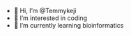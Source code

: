- 👋 Hi, I’m @Temmykeji
- 👀 I’m interested in coding
- 🌱 I’m currently learning bioinformatics


<!---
Temmykeji/Temmykeji is a ✨ special ✨ repository because its `README.md` (this file) appears on your GitHub profile.
You can click the Preview link to take a look at your changes.
--->
